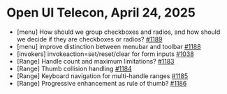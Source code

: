 Open UI Telecon, April 24, 2025
===================================
  * [menu] How should we group checkboxes and radios, and how should we decide if they are checkboxes or radios? [#1189](https://github.com/openui/open-ui/issues/1189)
  * [menu] improve distinction between menubar and toolbar [#1188](https://github.com/openui/open-ui/issues/1188)
  * [invokers] invokeaction=set/reset/clear for form inputs [#1038](https://github.com/openui/open-ui/issues/1038)
  * [Range] Handle count and maximum limitations? [#1183](https://github.com/openui/open-ui/issues/1183)
  * [Range] Thumb collision handling [#1184](https://github.com/openui/open-ui/issues/1184)
  * [Range] Keyboard navigation for multi-handle ranges [#1185](https://github.com/openui/open-ui/issues/1185)
  * [Range] Progressive enhancement as rule of thumb? [#1186](https://github.com/openui/open-ui/issues/1186)
